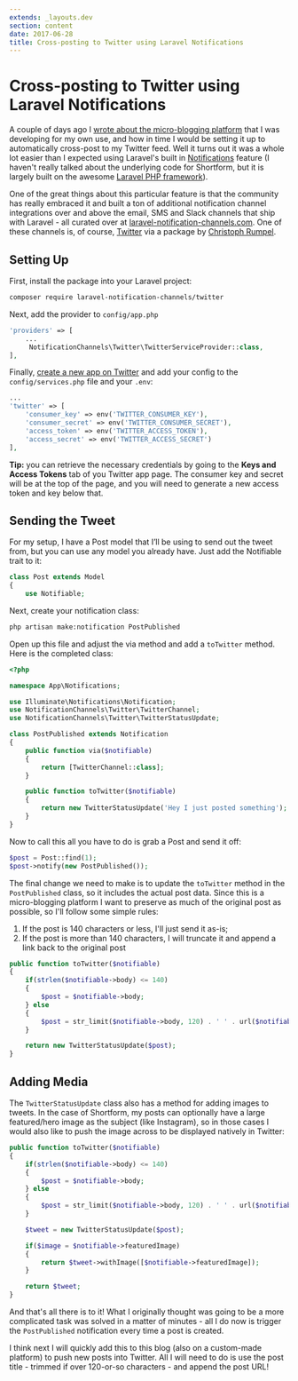 ```yaml
---
extends: _layouts.dev
section: content
date: 2017-06-28
title: Cross-posting to Twitter using Laravel Notifications
---
```

# Cross-posting to Twitter using Laravel Notifications

A couple of days ago I [wrote about the micro-blogging platform](/blog/micro-blogging) that I was developing for my own use, and how in time I would be setting it up to automatically cross-post to my Twitter feed.  Well it turns out it was a whole lot easier than I expected using Laravel's built in [Notifications](https://laravel.com/docs/5.4/notifications) feature (I haven't really talked about the underlying code for Shortform, but it is largely built on the awesome [Laravel PHP framework](https://laravel.com)).

One of the great things about this particular feature is that the community has really embraced it and built a ton of additional notification channel integrations over and above the email, SMS and Slack channels that ship with Laravel - all curated over at [laravel-notification-channels.com](http://laravel-notification-channels.com/).  One of these channels is, of course, [Twitter](http://laravel-notification-channels.com/twitter/) via a package by [Christoph Rumpel](http://christoph-rumpel.com/).

## Setting Up

First, install the package into your Laravel project:

```bash
composer require laravel-notification-channels/twitter
```

Next, add the provider to `config/app.php`

```php
'providers' => [
    ...
     NotificationChannels\Twitter\TwitterServiceProvider::class,
],
```

Finally, [create a new app on Twitter](https://apps.twitter.com) and add your config to the `config/services.php` file and your `.env`:

```php
...
'twitter' => [
    'consumer_key' => env('TWITTER_CONSUMER_KEY'),
    'consumer_secret' => env('TWITTER_CONSUMER_SECRET'),
    'access_token' => env('TWITTER_ACCESS_TOKEN'),
    'access_secret' => env('TWITTER_ACCESS_SECRET')
],
```

**Tip:** you can retrieve the necessary credentials by going to the **Keys and Access Tokens** tab of you Twitter app page.  The consumer key and secret will be at the top of the page, and you will need to generate a new access token and key below that.

## Sending the Tweet

For my setup, I have a Post model that I’ll be using to send out the tweet from, but you can use any model you already have. Just add the Notifiable trait to it:

```php
class Post extends Model
{
    use Notifiable;
```

Next, create your notification class:

```bash
php artisan make:notification PostPublished
```

Open up this file and adjust the via method and add a `toTwitter` method. Here is the completed class:

```php
<?php

namespace App\Notifications;

use Illuminate\Notifications\Notification;
use NotificationChannels\Twitter\TwitterChannel;
use NotificationChannels\Twitter\TwitterStatusUpdate;

class PostPublished extends Notification
{
    public function via($notifiable)
    {
        return [TwitterChannel::class];
    }

    public function toTwitter($notifiable) 
    {
        return new TwitterStatusUpdate('Hey I just posted something');
    }
}
```

Now to call this all you have to do is grab a Post and send it off:

```php
$post = Post::find(1);
$post->notify(new PostPublished());
```

The final change we need to make is to update the `toTwitter` method in the `PostPublished` class, so it includes the actual post data.  Since this is a micro-blogging platform I want to preserve as much of the original post as possible, so I'll follow some simple rules:

1. If the post is 140 characters or less, I'll just send it as-is;
2. If the post is more than 140 characters, I will truncate it and append a link back to the original post

```php
public function toTwitter($notifiable) 
{    
    if(strlen($notifiable->body) <= 140)
    {
        $post = $notifiable->body;
    } else
    {
        $post = str_limit($notifiable->body, 120) . ' ' . url($notifiable->uri);
    }

    return new TwitterStatusUpdate($post);
}
```

## Adding Media

The `TwitterStatusUpdate` class also has a method for adding images to tweets.  In the case of Shortform, my posts can optionally have a large featured/hero image as the subject (like Instagram), so in those cases I would also like to push the image across to be displayed natively in Twitter:

```php
public function toTwitter($notifiable) 
{    
    if(strlen($notifiable->body) <= 140)
    {
        $post = $notifiable->body;
    } else
    {
        $post = str_limit($notifiable->body, 120) . ' ' . url($notifiable->uri);
    }

    $tweet = new TwitterStatusUpdate($post);

    if($image = $notifiable->featuredImage)
    {
        return $tweet->withImage([$notifiable->featuredImage]);
    }

    return $tweet;
}
```

And that's all there is to it!  What I originally thought was going to be a more complicated task was solved in a matter of minutes - all I do now is trigger the `PostPublished` notification every time a post is created.

I think next I will quickly add this to this blog (also on a custom-made platform) to push new posts into Twitter.  All I will need to do is use the post title - trimmed if over 120-or-so characters - and append the post URL!
